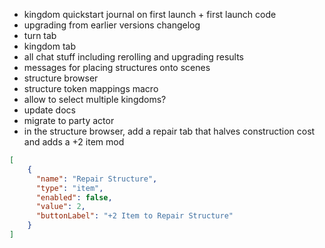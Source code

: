 * kingdom quickstart journal on first launch + first launch code
* upgrading from earlier versions changelog
* turn tab
* kingdom tab
* all chat stuff including rerolling and upgrading results
* messages for placing structures onto scenes
* structure browser
* structure token mappings macro
* allow to select multiple kingdoms?
* update docs
* migrate to party actor
* in the structure browser, add a repair tab that halves construction cost and adds a +2 item mod
```json
[
    {
      "name": "Repair Structure",
      "type": "item",
      "enabled": false,
      "value": 2,
      "buttonLabel": "+2 Item to Repair Structure"
    }
]
```